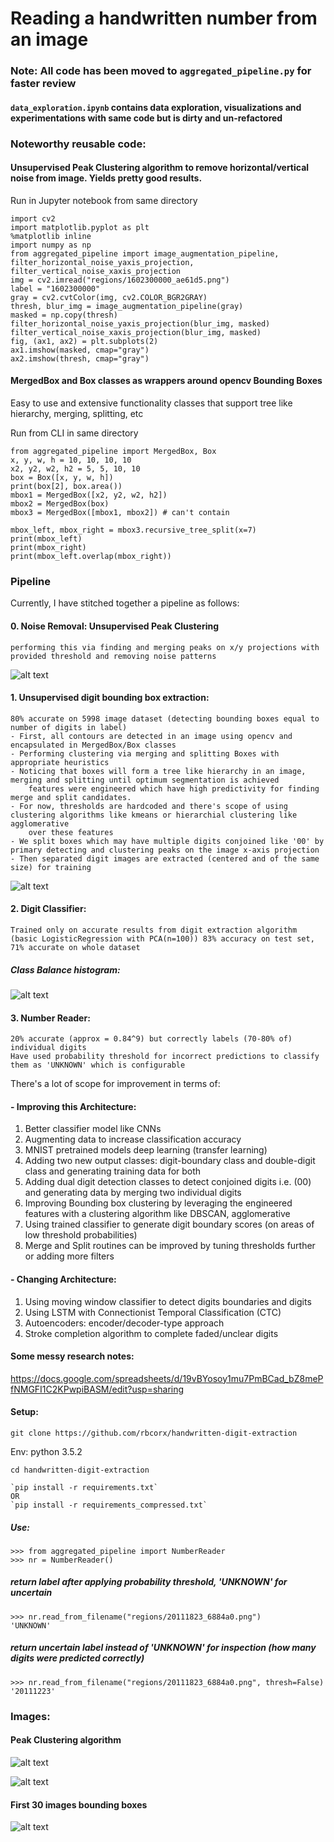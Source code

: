 # Reading a handwritten number from an image

### Note: All code has been moved to `aggregated_pipeline.py` for faster review

#### `data_exploration.ipynb` contains data exploration, visualizations and experimentations with same code but is dirty and un-refactored

### Noteworthy reusable code: 

#### Unsupervised Peak Clustering algorithm to remove horizontal/vertical noise from image. Yields pretty good results.

Run in Jupyter notebook from same directory
```
import cv2
import matplotlib.pyplot as plt
%matplotlib inline
import numpy as np
from aggregated_pipeline import image_augmentation_pipeline, filter_horizontal_noise_yaxis_projection, filter_vertical_noise_xaxis_projection
img = cv2.imread("regions/1602300000_ae61d5.png")
label = "1602300000"
gray = cv2.cvtColor(img, cv2.COLOR_BGR2GRAY)
thresh, blur_img = image_augmentation_pipeline(gray)
masked = np.copy(thresh)
filter_horizontal_noise_yaxis_projection(blur_img, masked)
filter_vertical_noise_xaxis_projection(blur_img, masked)
fig, (ax1, ax2) = plt.subplots(2)
ax1.imshow(masked, cmap="gray")
ax2.imshow(thresh, cmap="gray")
```

#### MergedBox and Box classes as wrappers around opencv Bounding Boxes
Easy to use and extensive functionality classes that support tree like hierarchy, merging, splitting, etc

Run from CLI in same directory
```
from aggregated_pipeline import MergedBox, Box
x, y, w, h = 10, 10, 10, 10
x2, y2, w2, h2 = 5, 5, 10, 10
box = Box([x, y, w, h])
print(box[2], box.area())
mbox1 = MergedBox([x2, y2, w2, h2])
mbox2 = MergedBox(box)
mbox3 = MergedBox([mbox1, mbox2]) # can't contain 

mbox_left, mbox_right = mbox3.recursive_tree_split(x=7)
print(mbox_left)
print(mbox_right)
print(mbox_left.overlap(mbox_right))
```

### Pipeline
Currently, I have stitched together a pipeline as follows:

#### 0. Noise Removal: Unsupervised Peak Clustering
    performing this via finding and merging peaks on x/y projections with provided threshold and removing noise patterns

![alt text][noise]

#### 1. Unsupervised digit bounding box extraction: 
    80% accurate on 5998 image dataset (detecting bounding boxes equal to number of digits in label)
    - First, all contours are detected in an image using opencv and encapsulated in MergedBox/Box classes
    - Performing clustering via merging and splitting Boxes with appropriate heuristics
    - Noticing that boxes will form a tree like hierarchy in an image, merging and splitting until optimum segmentation is achieved
        features were engineered which have high predictivity for finding merge and split candidates. 
    - For now, thresholds are hardcoded and there's scope of using clustering algorithms like kmeans or hierarchial clustering like agglomerative
        over these features
    - We split boxes which may have multiple digits conjoined like '00' by primary detecting and clustering peaks on the image x-axis projection
    - Then separated digit images are extracted (centered and of the same size) for training 

![alt text][dig_sep]

#### 2. Digit Classifier: 
    Trained only on accurate results from digit extraction algorithm
    (basic LogisticRegression with PCA(n=100)) 83% accuracy on test set, 71% accurate on whole dataset

##### Class Balance histogram:

![alt text][class_balance]

#### 3. Number Reader:
    20% accurate (approx = 0.84^9) but correctly labels (70-80% of) individual digits
    Have used probability threshold for incorrect predictions to classify them as 'UNKNOWN' which is configurable

There's a lot of scope for improvement in terms of: 

#### - Improving this Architecture: 
1. Better classifier model like CNNs
2. Augmenting data to increase classification accuracy
3. MNIST pretrained models deep learning (transfer learning)
4. Adding two new output classes: digit-boundary class and double-digit class and generating training data for both
5. Adding dual digit detection classes to detect conjoined digits i.e. (00) and generating data by merging two individual digits
6. Improving Bounding box clustering by leveraging the engineered features with a clustering algorithm like DBSCAN, agglomerative
7. Using trained classifier to generate digit boundary scores (on areas of low threshold probabilities)
8. Merge and Split routines can be improved by tuning thresholds further or adding more filters

#### - Changing Architecture:
1. Using moving window classifier to detect digits boundaries and digits
2. Using LSTM with Connectionist Temporal Classification (CTC)
3. Autoencoders: encoder/decoder-type approach
4. Stroke completion algorithm to complete faded/unclear digits

#### Some messy research notes:
https://docs.google.com/spreadsheets/d/19vBYosoy1mu7PmBCad_bZ8mePfNMGFI1C2KPwpiBASM/edit?usp=sharing

#### Setup:
```
git clone https://github.com/rbcorx/handwritten-digit-extraction
``` 
Env: python 3.5.2
```
cd handwritten-digit-extraction

`pip install -r requirements.txt`
OR
`pip install -r requirements_compressed.txt`
```
##### Use:
```
>>> from aggregated_pipeline import NumberReader
>>> nr = NumberReader()
```
##### return label after applying probability threshold, 'UNKNOWN' for uncertain
```
>>> nr.read_from_filename("regions/20111823_6884a0.png")
'UNKNOWN'
```
##### return uncertain label instead of 'UNKNOWN' for inspection (how many digits were predicted correctly)
```
>>> nr.read_from_filename("regions/20111823_6884a0.png", thresh=False)
'20111223'
```

### Images:

#### Peak Clustering algorithm
![alt text][peak_cluster_y]

![alt text][peak_cluster_x]

#### First 30 images bounding boxes
![alt text][first_thirty_bounding_box]


[noise]: research_output_images/noise_removal.png "Noise Removal Results"
[peak_cluster_y]: research_output_images/pre_post_peak_cluster_compare.png "Peak Clustering X Results"
[peak_cluster_x]: research_output_images/x_project_pre_post_peak_cluster_compare.png "Peak Clustering Y Results"
[first_thirty_bounding_box]: research_output_images/first30_segmented_digits_error_digit_x2.png "First Thirty Images Bounding boxes"
[dig_sep]: research_output_images/separated_digits.png "Separated Digits Results"
[class_balance]: research_output_images/class_balance.png "Class Balance Results"

